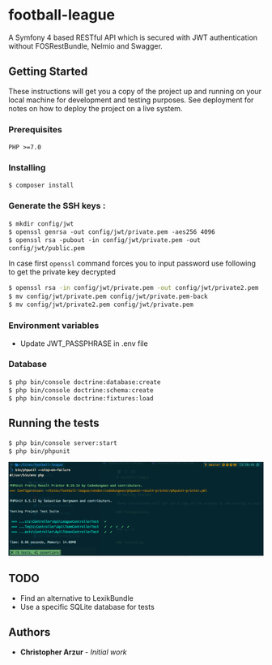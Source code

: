 # football-league

A Symfony 4 based RESTful API which is secured with JWT authentication without FOSRestBundle, Nelmio and Swagger. 

## Getting Started

These instructions will get you a copy of the project up and running on your local machine for development and testing purposes. See deployment for notes on how to deploy the project on a live system.

### Prerequisites

```
PHP >=7.0
```

### Installing

```
$ composer install
```

### Generate the SSH keys :

```
$ mkdir config/jwt
$ openssl genrsa -out config/jwt/private.pem -aes256 4096
$ openssl rsa -pubout -in config/jwt/private.pem -out config/jwt/public.pem
```

In case first ```openssl``` command forces you to input password use following to get the private key decrypted
``` bash
$ openssl rsa -in config/jwt/private.pem -out config/jwt/private2.pem
$ mv config/jwt/private.pem config/jwt/private.pem-back
$ mv config/jwt/private2.pem config/jwt/private.pem
```

### Environment variables

* Update JWT_PASSPHRASE in .env file 

### Database

```
$ php bin/console doctrine:database:create
$ php bin/console doctrine:schema:create
$ php bin/console doctrine:fixtures:load
```

## Running the tests

```
$ php bin/console server:start
$ php bin/phpunit
```

![alt text](public/readme-phpunit.png)

## TODO

* Find an alternative to LexikBundle
* Use a specific SQLite database for tests

## Authors

* **Christopher Arzur** - *Initial work*